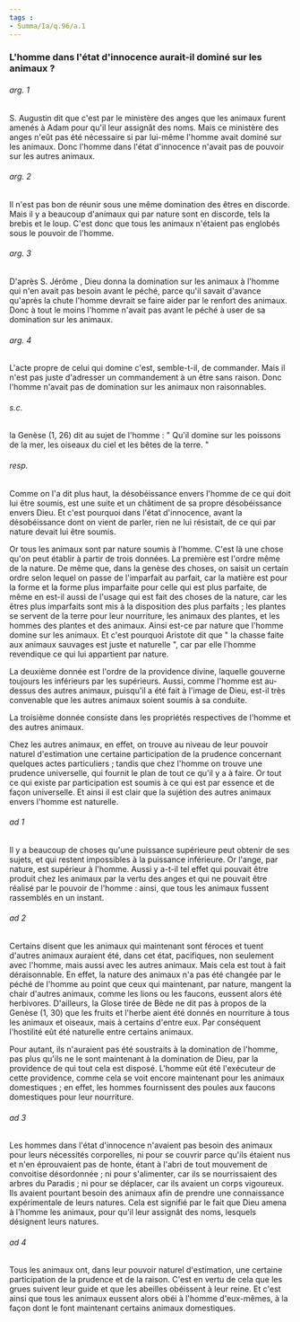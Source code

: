 ```yaml
---
tags : 
- Summa/Ia/q.96/a.1
---
```


### L'homme dans l'état d'innocence aurait-il dominé sur les animaux ?



###### arg. 1
S. Augustin dit que c'est par le ministère des anges que les animaux furent amenés à Adam pour qu'il leur assignât des noms. Mais ce ministère des anges n'eût pas été nécessaire si par lui-même l'homme avait dominé sur les animaux. Donc l'homme dans l'état d'innocence n'avait pas de pouvoir sur les autres animaux. 

###### arg. 2
Il n'est pas bon de réunir sous une même domination des êtres en discorde. Mais il y a beaucoup d'animaux qui par nature sont en discorde, tels la brebis et le loup. C'est donc que tous les animaux n'étaient pas englobés sous le pouvoir de l'homme. 

###### arg. 3
D'après S. Jérôme , Dieu donna la domination sur les animaux à l'homme qui n'en avait pas besoin avant le péché, parce qu'il savait d'avance qu'après la chute l'homme devrait se faire aider par le renfort des animaux. Donc à tout le moins l'homme n'avait pas avant le péché à user de sa domination sur les animaux. 

###### arg. 4
L'acte propre de celui qui domine c'est, semble-t-il, de commander. Mais il n'est pas juste d'adresser un commandement à un être sans raison. Donc l'homme n'avait pas de domination sur les animaux non raisonnables. 

###### s.c.
la Genèse (1, 26) dit au sujet de l'homme : " Qu'il domine sur les poissons de la mer, les oiseaux du ciel et les bêtes de la terre. " 

###### resp.
Comme on l'a dit plus haut, la désobéissance envers l'homme de ce qui doit lui être soumis, est une suite et un châtiment de sa propre désobéissance envers Dieu. Et c'est pourquoi dans l'état d'innocence, avant la désobéissance dont on vient de parler, rien ne lui résistait, de ce qui par nature devait lui être soumis. 

Or tous les animaux sont par nature soumis à l'homme. C'est là une chose qu'on peut établir à partir de trois données. La première est l'ordre même de la nature. De même que, dans la genèse des choses, on saisit un certain ordre selon lequel on passe de l'imparfait au parfait, car la matière est pour la forme et la forme plus imparfaite pour celle qui est plus parfaite, de même en est-il aussi de l'usage qui est fait des choses de la nature, car les êtres plus imparfaits sont mis à la disposition des plus parfaits ; les plantes se servent de la terre pour leur nourriture, les animaux des plantes, et les hommes des plantes et des animaux. Ainsi est-ce par nature que l'homme domine sur les animaux. Et c'est pourquoi Aristote dit que " la chasse faite aux animaux sauvages est juste et naturelle ", car par elle l'homme revendique ce qui lui appartient par nature. 

La deuxième donnée est l'ordre de la providence divine, laquelle gouverne toujours les inférieurs par les supérieurs. Aussi, comme l'homme est au-dessus des autres animaux, puisqu'il a été fait à l'image de Dieu, est-il très convenable que les autres animaux soient soumis à sa conduite. 

La troisième donnée consiste dans les propriétés respectives de l'homme et des autres animaux. 

Chez les autres animaux, en effet, on trouve au niveau de leur pouvoir naturel d'estimation une certaine participation de la prudence concernant quelques actes particuliers ; tandis que chez l'homme on trouve une prudence universelle, qui fournit le plan de tout ce qu'il y a à faire. Or tout ce qui existe par participation est soumis à ce qui est par essence et de façon universelle. Et ainsi il est clair que la sujétion des autres animaux envers l'homme est naturelle. 

###### ad 1
Il y a beaucoup de choses qu'une puissance supérieure peut obtenir de ses sujets, et qui restent impossibles à la puissance inférieure. Or l'ange, par nature, est supérieur à l'homme. Aussi y a-t-il tel effet qui pouvait être produit chez les animaux par la vertu des anges et qui ne pouvait être réalisé par le pouvoir de l'homme : ainsi, que tous les animaux fussent rassemblés en un instant. 

###### ad 2
Certains disent que les animaux qui maintenant sont féroces et tuent d'autres animaux auraient été, dans cet état, pacifiques, non seulement avec l'homme, mais aussi avec les autres animaux. Mais cela est tout à fait déraisonnable. En effet, la nature des animaux n'a pas été changée par le péché de l'homme au point que ceux qui maintenant, par nature, mangent la chair d'autres animaux, comme les lions ou les faucons, eussent alors été herbivores. D'ailleurs, la Glose tirée de Bède ne dit pas à propos de la Genèse (1, 30) que les fruits et l'herbe aient été donnés en nourriture à tous les animaux et oiseaux, mais à certains d'entre eux. Par conséquent l'hostilité eût été naturelle entre certains animaux. 

Pour autant, ils n'auraient pas été soustraits à la domination de l'homme, pas plus qu'ils ne le sont maintenant à la domination de Dieu, par la providence de qui tout cela est disposé. L'homme eût été l'exécuteur de cette providence, comme cela se voit encore maintenant pour les animaux domestiques ; en effet, les hommes fournissent des poules aux faucons domestiques pour leur nourriture. 

###### ad 3
Les hommes dans l'état d'innocence n'avaient pas besoin des animaux pour leurs nécessités corporelles, ni pour se couvrir parce qu'ils étaient nus et n'en éprouvaient pas de honte, étant à l'abri de tout mouvement de convoitise désordonnée ; ni pour s'alimenter, car ils se nourrissaient des arbres du Paradis ; ni pour se déplacer, car ils avaient un corps vigoureux. Ils avaient pourtant besoin des animaux afin de prendre une connaissance expérimentale de leurs natures. Cela est signifié par le fait que Dieu amena à l'homme les animaux, pour qu'il leur assignât des noms, lesquels désignent leurs natures. 

###### ad 4
Tous les animaux ont, dans leur pouvoir naturel d'estimation, une certaine participation de la prudence et de la raison. C'est en vertu de cela que les grues suivent leur guide et que les abeilles obéissent à leur reine. Et c'est ainsi que tous les animaux eussent alors obéi à l'homme d'eux-mêmes, à la façon dont le font maintenant certains animaux domestiques. 

